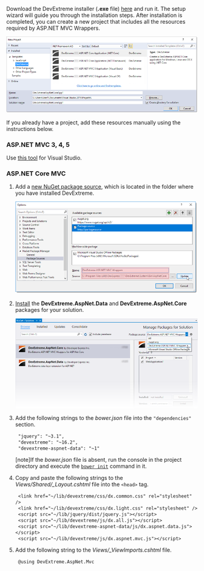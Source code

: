 Download the DevExtreme installer (**.exe** file) [here](https://go.devexpress.com/DevExpressDownload_DevExtremeCompleteTrial.aspx) and run it.  The setup wizard will guide you through the installation steps. After installation is completed, you can create a new project that includes all the resources required by ASP.NET MVC Wrappers.

![DevExtreme HTML5 ASPNET MVCWrappers](/images/Common/MvcWrappers/new_project.png)

If you already have a project, add these resources manually using the instructions below.

### ASP.NET MVC 3, 4, 5 ###

Use [this tool](/concepts/35%20ASP.NET%20MVC%20Wrappers/40%20Visual%20Studio%20Integration/05%20Add%20or%20Upgrade%20the%20Required%20Resources%20in%20Your%20Project '/Documentation/Guide/ASP.NET_MVC_Wrappers/Visual_Studio_Integration/Add_or_Upgrade_the_Required_Resources_in_Your_Project/') for Visual Studio.

### ASP.NET Core MVC ###

1. Add a [new NuGet package source](https://docs.microsoft.com/en-us/nuget/tools/package-manager-ui#package-sources), which is located in the folder where you have installed DevExtreme.

    ![DevExtreme HTML5 ASP.NET MVC Wrappers](/images/Common/MvcWrappers/nuget_add-package-source.png) 

2. [Install](https://docs.microsoft.com/en-us/nuget/tools/package-manager-ui#finding-and-installing-a-package) the **DevExtreme.AspNet.Data** and **DevExtreme.AspNet.Core** packages for your solution. 

    ![DevExtreme HTML5 ASP.NET MVC Wrappers](/images/Common/MvcWrappers/nuget_devextreme-packages.png)

3. Add the following strings to the *bower.json* file into the `"dependencies"` section.

        "jquery": "~3.1",
        "devextreme": "~16.2",
        "devextreme-aspnet-data": "~1"

    [note]If the *bower.json* file is absent, run the console in the project directory and execute the [`bower init`](https://bower.io/docs/api/#init) command in it.

4. Copy and paste the following strings to the *Views/Shared/_Layout.cshtml* file into the `<head>` tag.

        <link href="~/lib/devextreme/css/dx.common.css" rel="stylesheet" /> 
        <link href="~/lib/devextreme/css/dx.light.css" rel="stylesheet" /> 
        <script src="~/lib/jquery/dist/jquery.js"></script>
        <script src="~/lib/devextreme/js/dx.all.js"></script>     
        <script src="~/lib/devextreme-aspnet-data/js/dx.aspnet.data.js"></script> 
        <script src="~/lib/devextreme/js/dx.aspnet.mvc.js"></script>

5. Add the following string to the *Views/_ViewImports.cshtml* file.

        @using DevExtreme.AspNet.Mvc